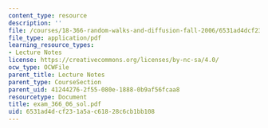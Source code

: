 ```yaml
---
content_type: resource
description: ''
file: /courses/18-366-random-walks-and-diffusion-fall-2006/6531ad4dcf231a5ac61828c6cb1bb108_exam_366_06_sol.pdf
file_type: application/pdf
learning_resource_types:
- Lecture Notes
license: https://creativecommons.org/licenses/by-nc-sa/4.0/
ocw_type: OCWFile
parent_title: Lecture Notes
parent_type: CourseSection
parent_uid: 41244276-2f55-080e-1888-0b9af56fcaa8
resourcetype: Document
title: exam_366_06_sol.pdf
uid: 6531ad4d-cf23-1a5a-c618-28c6cb1bb108
---
```

